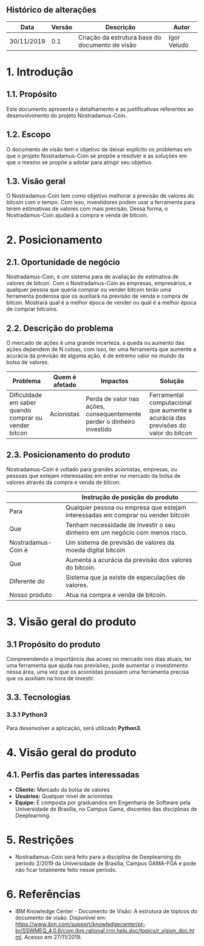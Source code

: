 ## Histórico de alterações

| Data       | Versão | Descrição                                                                                                                 | Autor                                               |
| ---------- | ------ | ------------------------------------------------------------------------------------------------------------------------- | --------------------------------------------------- |
| 30/11/2019 | 0.1    | Criação da estrutura base do documento de visão                                                                           | Igor Veludo

# 1. Introdução

## 1.1. Propósito

Este documento apresenta o detalhamento e as justificativas referentes ao desenvolvimento do projeto Nostradamus-Coin.

## 1.2. Escopo

O documento de visão tem o objetivo de deixar explícito os problemas em que o projeto Nostradamus-Coin se propõe a resolver e as soluções em que o mesmo se propõe a adotar para atingir seu objetivo.

## 1.3. Visão geral

O Nostradamus-Coin tem como objetivo melhorar a previsão de valores do bitcoin com o tempo. Com isso, investidores podem usar a ferramenta para terem estimativas de valores com mais precisão. Dessa forma, o Nostradamus-Coin ajudará a compra e venda de bitcoin.

# 2. Posicionamento

## 2.1. Oportunidade de negócio

Nostradamus-Coin, é um sistema para de avaliação de estimativa de valores de bitcon. Com o Nostradamus-Coin as empresas, empresários, e qualquer pessoa que queria comprar ou vender bitcoin terão uma ferramenta poderosa que os auxiliará na previsão de venda e compra de bitcon. Mostrará qual é a melhor época de vender ou qual é a melhor época de comprar bitcoins.

## 2.2. Descrição do problema

O mercado de ações é uma grande incerteza, a queda ou aumento das ações dependem de N coisas, com isso, ter uma ferramenta que aumente a acurácia da previsão de alguma ação, é de extremo valor no mundo da bolsa de valores.

| Problema                                                                    | Quem é afetado                     | Impactos                                                                                                       | Solução                                                                                                                                          |
| --------------------------------------------------------------------------- | ---------------------------------- | -------------------------------------------------------------------------------------------------------------- | ------------------------------------------------------------------------------------------------------------------------------------------------ |
| Dificuldade em saber quando comprar ou vender bitcon | Acionistas | Perda de valor nas ações, consequentemente perder o dinheiro investido | Ferramental computacional que aumente a acurácia das previsões do valor do bitcon |

## 2.3. Posicionamento do produto


Nostradamus-Coin é voltado para grandes acionistas, empresas, ou pessoas que estejam interessadas em entrar no mercado da bolsa de valores através da compra e venda de bitcon.

|               | Instrução de posição do produto                                                                 |
| ------------- | ----------------------------------------------------------------------------------------------- |
| Para          | Qualquer pessoa ou empresa que estejam interessadas em comprar ou vender bitcoin                                           |
| Que           | Tenham necessidade de investir o seu dinheiro em um negócio com menos risco.     |
| Nostradamus-Coin é   |   Um sistema de previsão de valores da moeda digital bitcoin          |
| Que           | Aumenta a acurácia da previsão dos valores do bitcoin. |
| Diferente do  | Sistema que ja existe de especulações de valores.                                                   |
| Nosso produto | Atua na compra e venda de bitcoin.                            |

# 3. Visão geral do produto

## 3.1 Propósito do produto

 Compreendendo a importância das acoes no mercado nos dias atuais, ter uma ferramenta que ajuda nas previsões, pode aumentar o investimento nessa área, uma vez que os acionistas possuem uma ferramenta precisa que os auxiliam na hora de investir.

## 3.3. Tecnologias

### 3.3.1 Python3

Para desenvolver a aplicação, será utilizado **Python3**.

# 4. Visão geral do produto

## 4.1. Perfis das partes interessadas

- **Cliente:** Mercado da bolsa de valores
- **Usuários:** Qualquer nível de acionistas
- **Equipe:** É composta por graduandos em Engenharia de Software pela Universidade de Brasília, no Campus Gama, discentes das disciplinas de Deeplearning.


# 5. Restrições

- Nostradamus-Coin será feito para a disciplina de Deeplearning do período 2/2019 da Universidade de Brasília, Campus GAMA-FGA e pode não ficar totalmente feito nesse período.

# 6. Referências

- IBM Knowledge Center - Documento de Visão: A estrutura de tópicos do documento de visão. Disponível em: https://www.ibm.com/support/knowledgecenter/pt-br/SSWMEQ_4.0.6/com.ibm.rational.rrm.help.doc/topics/r_vision_doc.html. Acesso em 27/11/2019.
